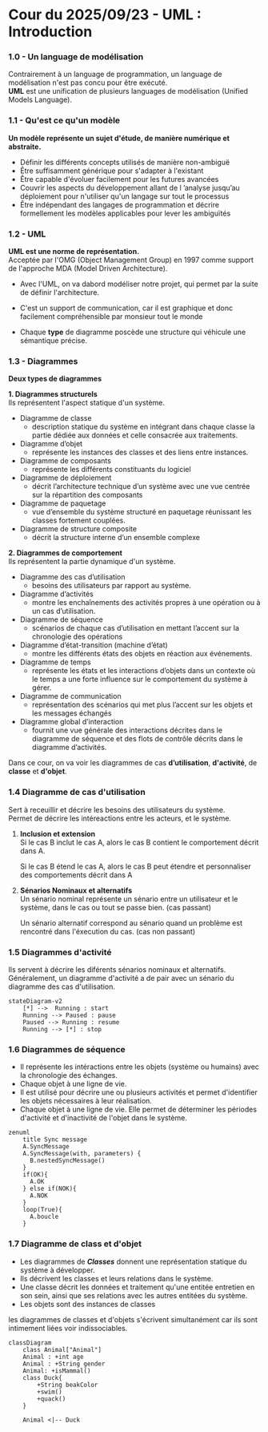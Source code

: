 # Cour du 2025/09/23 - UML : Introduction

### 1.0 - Un language de modélisation

Contrairement à un language de programmation, un language de modélisation n'est pas concu pour être exécuté.\
**UML** est une unification de plusieurs languages de modélisation (Unified Models Language).

### 1.1 - Qu'est ce qu'un modèle

**Un modèle représente un sujet d'étude, de manière numérique et abstraite.**

- Définir les différents concepts utilisés de manière non-ambiguë
- Être suffisamment générique pour s'adapter à l'existant
- Être capable d'évoluer facilement pour les futures avancées
- Couvrir les aspects du développement allant de l ’analyse jusqu’au déploiement pour n'utiliser qu'un langage sur tout le processus
- Être indépendant des langages de programmation et décrire formellement les modèles applicables pour lever les ambiguïtés

### 1.2 - UML

**UML est une norme de représentation.**\
Acceptée par l'OMG (Object Management Group) en 1997 comme support de l'approche MDA (Model Driven Architecture).

- Avec l'UML, on va dabord modéliser notre projet, qui permet par la suite de définir l'architecture.

- C'est un support de communication, car il est graphique et donc facilement compréhensible par monsieur tout le monde

- Chaque **type** de diagramme poscède une structure qui véhicule une sémantique précise.

### 1.3 - Diagrammes

**Deux types de diagrammes**

**1. Diagrammes structurels**\
Ils représentent l'aspect statique d'un système.

- Diagramme de classe
  - description statique du système en intégrant dans chaque classe la partie dédiée aux données et celle consacrée aux traitements.
- Diagramme d’objet
  - représente les instances des classes et des liens entre instances.
- Diagramme de composants
  - représente les différents constituants du logiciel
- Diagramme de déploiement
  - décrit l’architecture technique d’un système avec une vue centrée sur la répartition des composants
- Diagramme de paquetage
  - vue d’ensemble du système structuré en paquetage réunissant les classes fortement couplées.
- Diagramme de structure composite
  - décrit la structure interne d’un ensemble complexe

**2. Diagrammes de comportement**\
Ils représentent la partie dynamique d'un système.

- Diagramme des cas d’utilisation
  - besoins des utilisateurs par rapport au système.
- Diagramme d’activités
  - montre les enchaînements des activités propres à une opération ou à un cas d’utilisation.
- Diagramme de séquence
  - scénarios de chaque cas d’utilisation en mettant l’accent sur la chronologie des opérations
- Diagramme d’état-transition (machine d’état)
  - montre les différents états des objets en réaction aux événements.
- Diagramme de temps
  - représente les états et les interactions d’objets dans un contexte où le temps a une forte influence sur le comportement du système à gérer.
- Diagramme de communication
  - représentation des scénarios qui met plus l’accent sur les objets et les messages échangés
- Diagramme global d’interaction
  - fournit une vue générale des interactions décrites dans le diagramme de séquence et des flots de contrôle décrits dans le diagramme d’activités.

Dans ce cour, on va voir les diagrammes de cas **d’utilisation**, **d'activité**, de **classe** et **d'objet**.

### 1.4 Diagramme de cas d'utilisation

Sert à receuillir et décrire les besoins des utilisateurs du système.\
Permet de décrire les intéreactions entre les acteurs, et le système.

1. **Inclusion et extension**\
   Si le cas B inclut le cas A, alors le cas B contient le comportement décrit dans A.

   Si le cas B étend le cas A, alors le cas B peut étendre et personnaliser des comportements décrit dans A

2. **Sénarios Nominaux et alternatifs**\
   Un sénario nominal représente un sénario entre un utilisateur et le système, dans le cas ou tout se passe bien. (cas passant)

   Un sénario alternatif correspond au sénario quand un problème est rencontré dans l'éxecution du cas. (cas non passant)

### 1.5 Diagrammes d'activité

Ils servent à décrire les diférents sénarios nominaux et alternatifs.\
Généralement, un diagramme d'activité a de pair avec un sénario du diagramme des cas d'utilisation.

```mermaid
stateDiagram-v2
    [*] -->  Running : start
    Running --> Paused : pause
    Paused --> Running : resume
    Running --> [*] : stop
```

### 1.6 Diagrammes de séquence

- Il représente les intéractions entre les objets (système ou humains) avec la chronologie des échanges.
- Chaque objet à une ligne de vie.
- Il est utilisé pour décrire une ou plusieurs activités et permet d'identifier les objets nécessaires à leur réalisation.
- Chaque objet à une ligne de vie. Elle permet de déterminer les périodes d'activité et d'inactivité de l'objet dans le système.

```mermaid
zenuml
    title Sync message
    A.SyncMessage
    A.SyncMessage(with, parameters) {
      B.nestedSyncMessage()
    }
    if(OK){
      A.OK
    } else if(NOK){
      A.NOK
    }
    loop(True){
      A.boucle
    }
```

### 1.7 Diagramme de class et d'objet

- Les diagrammes de **_Classes_** donnent une représentation statique du système à développer.
- Ils décrivent les classes et leurs relations dans le système.
- Une classe décrit les données et traitement qu'une entitée entretien en son sein, ainsi que ses relations avec les autres entitées du système.
- Les objets sont des instances de classes

les diagrammes de classes et d'objets s'écrivent simultanément car ils sont intimement liées voir indissociables.

```mermaid
classDiagram
    class Animal["Animal"]
    Animal : +int age
    Animal : +String gender
    Animal: +isMammal()
    class Duck{
        +String beakColor
        +swim()
        +quack()
    }

    Animal <|-- Duck
```
